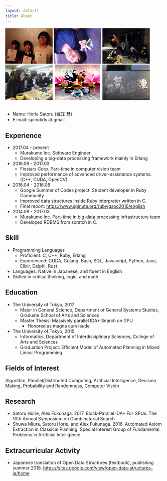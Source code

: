 ```yaml
---
layout: default
title: About
---
```


<div class="home">
<img src="image/pin.JPG" width='30%' height='auto'>
<img src="image/works01.jpg" width="30%" height="auto">
<img src="image/works02.jpg" width="30%" height="auto">
<img src="image/works04.jpg" width="30%" height="auto">
<img src="image/works05.jpeg" width="30%" height="auto">
<img src="image/works07.jpg" width="30%" height="auto">
</div>

<br>

* Name: Horie Satoru (堀江 慧)
* E-mail: spinutids at gmail

## Experience
* 2017.04 - present
  * Murakumo Inc. Software Engineer
  * Developing a big-data processing framework mainly in Erlang
* 2016.09 - 2017.03
  * Fixstars Corp. Part-time in computer vision team
  * Improved performance of advanced driver-assistance systems. (C++, CUDA, OpenCV)
* 2016.04 - 2016.08
  * Google Summer of Codes project. Student developer in Ruby Community
  * Improved data structures inside Ruby interpreter written in C.
  * Final report: <https://www.spinute.org/ruby/gsoc2016/english>
* 2014.09 - 2017.03
  * Murakumo Inc. Part-time in big-data processing infrastructure team
  * Developed RDBMS from scratch in C.

## Skill
* Programming Languages
  * Proficient: C, C++, Ruby, Erlang
  * Experienced: CUDA, Golang, Bash, SQL, Javascript, Python, Java, Elixir, Delphi, Rust
* Languages: Native in Japanese, and fluent in English
* Skilled in critical thinking, logic, and math

## Education
* The University of Tokyo, 2017
  * Major in General Science, Department of General Systems Studies, Graduate School of Arts and Sciences
  * Master Thesis: Massively parallel IDA\* Search on GPU
    * Honored as magna cum laude
* The University of Tokyo, 2015
  * Informatics, Department of Interdisciplinary Sciences, College of Arts and Sciences
  * Graduation Project: Efficient Model of Automated Planning in Mixed Linear Programming

## Fields of Interest
Algorithm, Parallel/Distributed Computing, Artificial Intelligence, Decision Making, Probability and Randomness, Computer Vision

## Research
* Satoru Horie, Alex Fukunaga. 2017. Block-Parallel IDA\* For GPUs. The 10th Annual Symposium on Combinatorial Search
* Shuwa Miura, Satoru Horie, and Alex Fukunaga. 2016. Automated Axiom Extraction in Classical Planning. Special Interest Group of Fundamental Problems in Artificial Intelligence

## Extracurricular Activity
* Japanese translation of Open Data Structures (textbook), publishing summer 2018. <https://sites.google.com/view/open-data-structures-ja/home>
